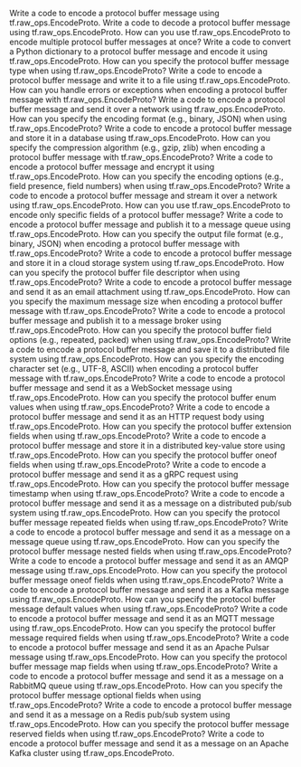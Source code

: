 
Write a code to encode a protocol buffer message using tf.raw_ops.EncodeProto.
Write a code to decode a protocol buffer message using tf.raw_ops.EncodeProto.
How can you use tf.raw_ops.EncodeProto to encode multiple protocol buffer messages at once?
Write a code to convert a Python dictionary to a protocol buffer message and encode it using tf.raw_ops.EncodeProto.
How can you specify the protocol buffer message type when using tf.raw_ops.EncodeProto?
Write a code to encode a protocol buffer message and write it to a file using tf.raw_ops.EncodeProto.
How can you handle errors or exceptions when encoding a protocol buffer message with tf.raw_ops.EncodeProto?
Write a code to encode a protocol buffer message and send it over a network using tf.raw_ops.EncodeProto.
How can you specify the encoding format (e.g., binary, JSON) when using tf.raw_ops.EncodeProto?
Write a code to encode a protocol buffer message and store it in a database using tf.raw_ops.EncodeProto.
How can you specify the compression algorithm (e.g., gzip, zlib) when encoding a protocol buffer message with tf.raw_ops.EncodeProto?
Write a code to encode a protocol buffer message and encrypt it using tf.raw_ops.EncodeProto.
How can you specify the encoding options (e.g., field presence, field numbers) when using tf.raw_ops.EncodeProto?
Write a code to encode a protocol buffer message and stream it over a network using tf.raw_ops.EncodeProto.
How can you use tf.raw_ops.EncodeProto to encode only specific fields of a protocol buffer message?
Write a code to encode a protocol buffer message and publish it to a message queue using tf.raw_ops.EncodeProto.
How can you specify the output file format (e.g., binary, JSON) when encoding a protocol buffer message with tf.raw_ops.EncodeProto?
Write a code to encode a protocol buffer message and store it in a cloud storage system using tf.raw_ops.EncodeProto.
How can you specify the protocol buffer file descriptor when using tf.raw_ops.EncodeProto?
Write a code to encode a protocol buffer message and send it as an email attachment using tf.raw_ops.EncodeProto.
How can you specify the maximum message size when encoding a protocol buffer message with tf.raw_ops.EncodeProto?
Write a code to encode a protocol buffer message and publish it to a message broker using tf.raw_ops.EncodeProto.
How can you specify the protocol buffer field options (e.g., repeated, packed) when using tf.raw_ops.EncodeProto?
Write a code to encode a protocol buffer message and save it to a distributed file system using tf.raw_ops.EncodeProto.
How can you specify the encoding character set (e.g., UTF-8, ASCII) when encoding a protocol buffer message with tf.raw_ops.EncodeProto?
Write a code to encode a protocol buffer message and send it as a WebSocket message using tf.raw_ops.EncodeProto.
How can you specify the protocol buffer enum values when using tf.raw_ops.EncodeProto?
Write a code to encode a protocol buffer message and send it as an HTTP request body using tf.raw_ops.EncodeProto.
How can you specify the protocol buffer extension fields when using tf.raw_ops.EncodeProto?
Write a code to encode a protocol buffer message and store it in a distributed key-value store using tf.raw_ops.EncodeProto.
How can you specify the protocol buffer oneof fields when using tf.raw_ops.EncodeProto?
Write a code to encode a protocol buffer message and send it as a gRPC request using tf.raw_ops.EncodeProto.
How can you specify the protocol buffer message timestamp when using tf.raw_ops.EncodeProto?
Write a code to encode a protocol buffer message and send it as a message on a distributed pub/sub system using tf.raw_ops.EncodeProto.
How can you specify the protocol buffer message repeated fields when using tf.raw_ops.EncodeProto?
Write a code to encode a protocol buffer message and send it as a message on a message queue using tf.raw_ops.EncodeProto.
How can you specify the protocol buffer message nested fields when using tf.raw_ops.EncodeProto?
Write a code to encode a protocol buffer message and send it as an AMQP message using tf.raw_ops.EncodeProto.
How can you specify the protocol buffer message oneof fields when using tf.raw_ops.EncodeProto?
Write a code to encode a protocol buffer message and send it as a Kafka message using tf.raw_ops.EncodeProto.
How can you specify the protocol buffer message default values when using tf.raw_ops.EncodeProto?
Write a code to encode a protocol buffer message and send it as an MQTT message using tf.raw_ops.EncodeProto.
How can you specify the protocol buffer message required fields when using tf.raw_ops.EncodeProto?
Write a code to encode a protocol buffer message and send it as an Apache Pulsar message using tf.raw_ops.EncodeProto.
How can you specify the protocol buffer message map fields when using tf.raw_ops.EncodeProto?
Write a code to encode a protocol buffer message and send it as a message on a RabbitMQ queue using tf.raw_ops.EncodeProto.
How can you specify the protocol buffer message optional fields when using tf.raw_ops.EncodeProto?
Write a code to encode a protocol buffer message and send it as a message on a Redis pub/sub system using tf.raw_ops.EncodeProto.
How can you specify the protocol buffer message reserved fields when using tf.raw_ops.EncodeProto?
Write a code to encode a protocol buffer message and send it as a message on an Apache Kafka cluster using tf.raw_ops.EncodeProto.